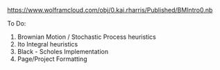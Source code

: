 https://www.wolframcloud.com/obj/0.kai.rharris/Published/BMIntro0.nb

To Do:

1. Brownian Motion / Stochastic Process heuristics
2. Ito Integral heuristics
3. Black - Scholes Implementation
4. Page/Project Formatting
